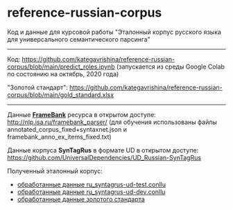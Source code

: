 # reference-russian-corpus
Код и данные для курсовой работы "Эталонный корпус русского языка для универсального семантического парсинга"
_____

Код: <https://github.com/kategavrishina/reference-russian-corpus/blob/main/predict_roles.ipynb>
(запускается из среды Google Colab по состоянию на октябрь, 2020 года)

"Золотой стандарт": <https://github.com/kategavrishina/reference-russian-corpus/blob/main/gold_standard.xlsx>
____

Данные [**FrameBank**](<https://github.com/olesar/framebank>) ресурса в открытом доступе: <http://nlp.isa.ru/framebank_parser/> (для обучения использованы файлы annotated_corpus_fixed+syntaxnet.json и framebank_anno_ex_items_fixed.txt)

Данные корпуса **SynTagRus** в формате UD в открытом доступе: <https://github.com/UniversalDependencies/UD_Russian-SynTagRus>

Полученный эталонный корпус:
- [обработанные данные ru_syntagrus-ud-test.conllu](<https://drive.google.com/file/d/1-50f42WyMV22zySZI9F3dTJ32M7qg7Xk/view?usp=sharing>)
- [обработанные данные ru_syntagrus-ud-dev.conllu](<https://drive.google.com/file/d/1-0_UZ7RxqGekhzYSIeaCeWvtcgvK3N5Z/view?usp=sharing>)
- [обработанные данные золотого стандарта](<https://drive.google.com/file/d/1-_AIdxqh4OQbRGUdjShOfEZqq1zMFbpz/view?usp=sharing>)

